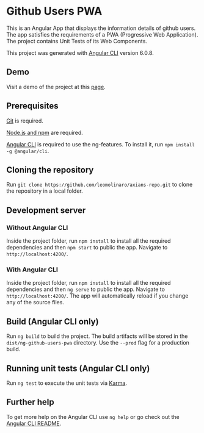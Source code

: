 # Github Users PWA

This is an Angular App that displays the information details of github users. The app satisfies the requirements of a PWA (Progressive Web Application). The project contains Unit Tests of its Web Components.

This project was generated with [Angular CLI](https://github.com/angular/angular-cli) version 6.0.8.

## Demo

Visit a demo of the project at this [page](https://leomolinaro.github.io/axians-repo/dist/ng-githubusers-pwa).

## Prerequisites

[Git](https://git-scm.com/downloads) is required.

[Node.js and npm](https://nodejs.org/en/download/) are required.

[Angular CLI](https://github.com/angular/angular-cli) is required to use the ng-features. To install it, run `npm install -g @angular/cli`.

## Cloning the repository

Run `git clone https://github.com/leomolinaro/axians-repo.git` to clone the repository in a local folder.

## Development server

### Without Angular CLI

Inside the project folder, run `npm install` to install all the required dependencies and then `npm start` to public the app. Navigate to `http://localhost:4200/`.

### With Angular CLI

Inside the project folder, run `npm install` to install all the required dependencies and then `ng serve` to public the app. Navigate to `http://localhost:4200/`. The app will automatically reload if you change any of the source files.

## Build (Angular CLI only)

Run `ng build` to build the project. The build artifacts will be stored in the `dist/ng-github-users-pwa` directory. Use the `--prod` flag for a production build.

## Running unit tests (Angular CLI only)

Run `ng test` to execute the unit tests via [Karma](https://karma-runner.github.io).

## Further help

To get more help on the Angular CLI use `ng help` or go check out the [Angular CLI README](https://github.com/angular/angular-cli/blob/master/README.md).
#
